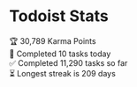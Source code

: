 
# Todoist Stats

<!-- TODO-IST:START -->
🏆  30,789 Karma Points           
🌸  Completed 10 tasks today           
✅  Completed 11,290 tasks so far           
⏳  Longest streak is 209 days
<!-- TODO-IST:END -->
